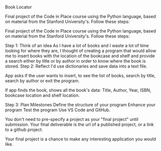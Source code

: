 Book Locator

Final project of the Code in Place course using the Python language, based on material from the Stanford University's. Follow these steps:
 

Final project of the Code in Place course using the Python language, based on material from the Stanford University's.
Follow these steps:

Step 1: Think of an idea
As I have a lot of books and I waste a lot of time looking for where they are, I thought of creating a program that would allow me to insert books with the location of the bookcase and shelf and provide a search either by title or by author in order to know where the book is stored.
Step 2: Reflect
I'd use dictionaries and save data into a text file.

App asks if the user wants to insert, to see the list of books, search by title, search by author or exit the program.

If app finds the book, shows all the book's data:
Title, Author, Year, ISBN, bookcase location and shelf location.

Step 3: Plan Milestones
Define the structure of your program
Enhance your program
Test the program
Use VS Code and GitHub.


You don't need to pre-specify a project as your "final project" until submission. Your final deliverable is the url of a published project, or a link to a github project.



Your final project is a chance to make any interesting application you would like.
